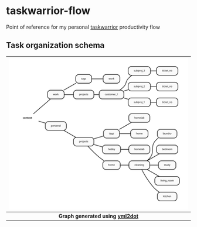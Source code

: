 # taskwarrior-flow
Point of reference for my personal [taskwarrior](https://github.com/GothenburgBitFactory/taskwarrior) productivity flow

## Task organization schema

| ![schema.svg](./img/schema.svg) |
|:--:|
| <b>Graph generated using [yml2dot](https://github.com/lucasepe/yml2dot)</b>|